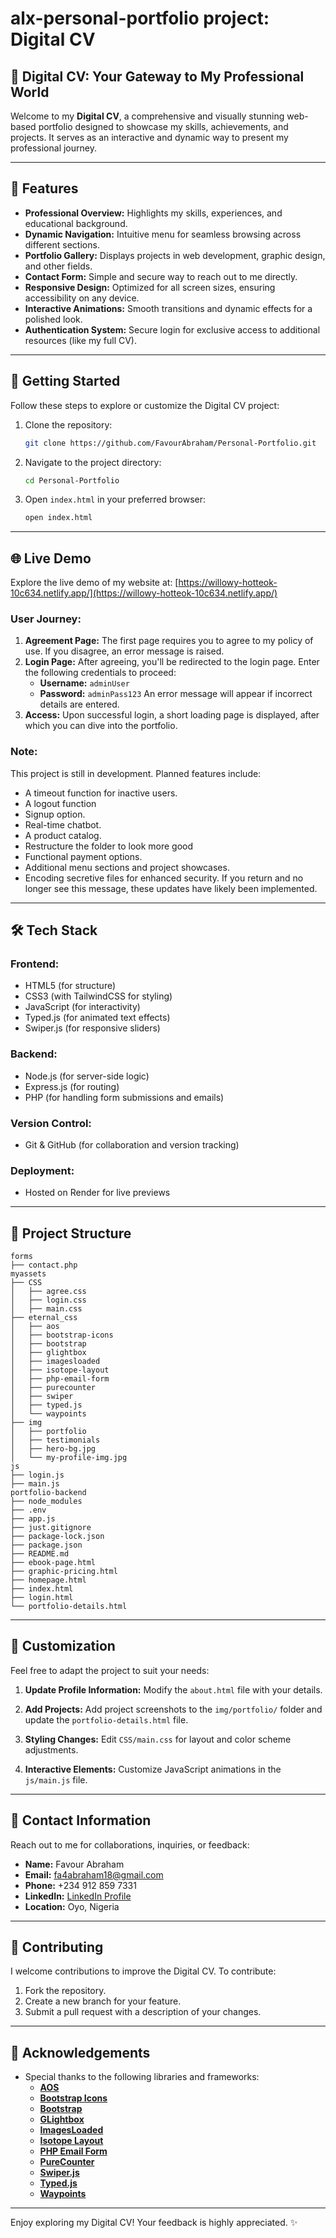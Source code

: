 # alx-personal-portfolio project: Digital CV

## 🎯 **Digital CV: Your Gateway to My Professional World**

Welcome to my **Digital CV**, a comprehensive and visually stunning web-based portfolio designed to showcase my skills, achievements, and projects. It serves as an interactive and dynamic way to present my professional journey.

---

## 🌟 **Features**

- **Professional Overview:** Highlights my skills, experiences, and educational background.
- **Dynamic Navigation:** Intuitive menu for seamless browsing across different sections.
- **Portfolio Gallery:** Displays projects in web development, graphic design, and other fields.
- **Contact Form:** Simple and secure way to reach out to me directly.
- **Responsive Design:** Optimized for all screen sizes, ensuring accessibility on any device.
- **Interactive Animations:** Smooth transitions and dynamic effects for a polished look.
- **Authentication System:** Secure login for exclusive access to additional resources (like my full CV).

---

## 🚀 **Getting Started**

Follow these steps to explore or customize the Digital CV project:

1. Clone the repository:
   ```bash
   git clone https://github.com/FavourAbraham/Personal-Portfolio.git
   ```
2. Navigate to the project directory:
   ```bash
   cd Personal-Portfolio
   ```
3. Open `index.html` in your preferred browser:
   ```bash
   open index.html
   ```

---

## 🌐 **Live Demo**

Explore the live demo of my website at:
[https://willowy-hotteok-10c634.netlify.app/](https://willowy-hotteok-10c634.netlify.app/)

### User Journey:
1. **Agreement Page:** The first page requires you to agree to my policy of use. If you disagree, an error message is raised.
2. **Login Page:** After agreeing, you'll be redirected to the login page. Enter the following credentials to proceed:
   - **Username:** `adminUser`
   - **Password:** `adminPass123`
   An error message will appear if incorrect details are entered.
3. **Access:** Upon successful login, a short loading page is displayed, after which you can dive into the portfolio.

### Note:
This project is still in development. Planned features include:
- A timeout function for inactive users.
- A logout function
- Signup option.
- Real-time chatbot.
- A product catalog.
- Restructure the folder to look more good
- Functional payment options.
- Additional menu sections and project showcases.
- Encoding secretive files for enhanced security. If you return and no longer see this message, these updates have likely been implemented.

---

## 🛠 **Tech Stack**

### **Frontend:**
- HTML5 (for structure)
- CSS3 (with TailwindCSS for styling)
- JavaScript (for interactivity)
- Typed.js (for animated text effects)
- Swiper.js (for responsive sliders)

### **Backend:**
- Node.js (for server-side logic)
- Express.js (for routing)
- PHP (for handling form submissions and emails)

### **Version Control:**
- Git & GitHub (for collaboration and version tracking)

### **Deployment:**
- Hosted on Render for live previews

---

## 📂 **Project Structure**

```
forms
├── contact.php
myassets
├── CSS
│   ├── agree.css
│   ├── login.css
│   ├── main.css
├── eternal_css
│   ├── aos
│   ├── bootstrap-icons
│   ├── bootstrap
│   ├── glightbox
│   ├── imagesloaded
│   ├── isotope-layout
│   ├── php-email-form
│   ├── purecounter
│   ├── swiper
│   ├── typed.js
│   └── waypoints
├── img
│   ├── portfolio
│   ├── testimonials
│   ├── hero-bg.jpg
│   └── my-profile-img.jpg
js
├── login.js
├── main.js
portfolio-backend
├── node_modules
├── .env
├── app.js
├── just.gitignore
├── package-lock.json
├── package.json
├── README.md
├── ebook-page.html
├── graphic-pricing.html
├── homepage.html
├── index.html
├── login.html
└── portfolio-details.html
```

---

## 🎨 **Customization**

Feel free to adapt the project to suit your needs:

1. **Update Profile Information:**
   Modify the `about.html` file with your details.

2. **Add Projects:**
   Add project screenshots to the `img/portfolio/` folder and update the `portfolio-details.html` file.

3. **Styling Changes:**
   Edit `CSS/main.css` for layout and color scheme adjustments.

4. **Interactive Elements:**
   Customize JavaScript animations in the `js/main.js` file.

---

## 📧 **Contact Information**

Reach out to me for collaborations, inquiries, or feedback:

- **Name:** Favour Abraham
- **Email:** [fa4abraham18@gmail.com](mailto:fa4abraham18@gmail.com)
- **Phone:** +234 912 859 7331
- **LinkedIn:** [LinkedIn Profile](https://www.linkedin.com/in/favourabraham)
- **Location:** Oyo, Nigeria

---

## 🤝 **Contributing**

I welcome contributions to improve the Digital CV. To contribute:

1. Fork the repository.
2. Create a new branch for your feature.
3. Submit a pull request with a description of your changes.

---

## 🙏 **Acknowledgements**

- Special thanks to the following libraries and frameworks:
  - **[AOS](https://michalsnik.github.io/aos/)**
  - **[Bootstrap Icons](https://icons.getbootstrap.com/)**
  - **[Bootstrap](https://getbootstrap.com/)**
  - **[GLightbox](https://github.com/biati-digital/glightbox)**
  - **[ImagesLoaded](https://imagesloaded.desandro.com/)**
  - **[Isotope Layout](https://isotope.metafizzy.co/)**
  - **[PHP Email Form](https://github.com/bootstrapmade/php-email-form)**
  - **[PureCounter](https://github.com/srexi/purecounterjs)**
  - **[Swiper.js](https://swiperjs.com/)**
  - **[Typed.js](https://mattboldt.com/demos/typed-js/)**
  - **[Waypoints](http://imakewebthings.com/waypoints/)**

---

Enjoy exploring my Digital CV! Your feedback is highly appreciated. ✨
